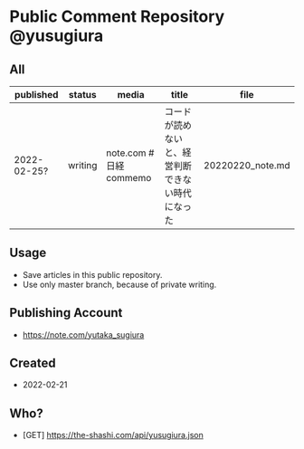 # Public Comment Repository @yusugiura
 
 ## All

 | published | status | media | title | file |
 | -- | -- | -- | -- | -- |
 | 2022-02-25? | writing | note.com #日経commemo | コードが読めないと、経営判断できない時代になった | 20220220_note.md | 
 
 ## Usage

 - Save articles in this public repository.
 - Use only master branch, because of private writing.

 ## Publishing Account

 - https://note.com/yutaka_sugiura

 ## Created
  
 - 2022-02-21

 ## Who?

  - [GET] https://the-shashi.com/api/yusugiura.json


